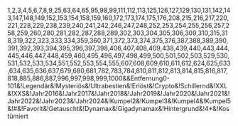 1,2,3,4,5,6,7,8,9,25,63,64,65,95,98,99,111,112,113,125,126,127,129,130,131,142,143,147,148,149,152,153,154,158,159,160,172,173,174,175,176,208,215,216,217,220,221,228,229,238,239,240,241,242,246,247,248,252,253,254,255,256,257,258,259,260,280,281,282,287,288,289,302,303,304,305,306,309,310,315,318,319,322,323,333,334,359,360,371,372,373,374,375,376,387,388,389,390,391,392,393,394,395,396,397,398,406,407,408,409,438,439,440,443,444,445,446,447,448,459,460,495,496,497,498,499,500,501,502,503,529,530,531,532,533,534,551,552,553,554,555,607,608,609,610,611,612,624,625,633,634,635,636,637,679,680,681,782,783,784,810,811,812,813,814,815,816,817,818,885,886,887,996,997,998,999,1000&&Entfernung0-101&!Legendär&!Mysteriös&!Ultrabestien&!Erlöst&!Crypto&!Schillernd&!XXL&!XXS&!Jahr2016&!Jahr2017&!Jahr2018&!Jahr2019&!Jahr2020&!Jahr2021&!Jahr2022&!Jahr2023&!Jahr2024&!Kumpel2&!Kumpel3&!Kumpel4&!Kumpel5&!#&!Favorit&!Getauscht&!Dynamax&!Gigadynamax&!Hintergrund&!4*&!Kostümiert

